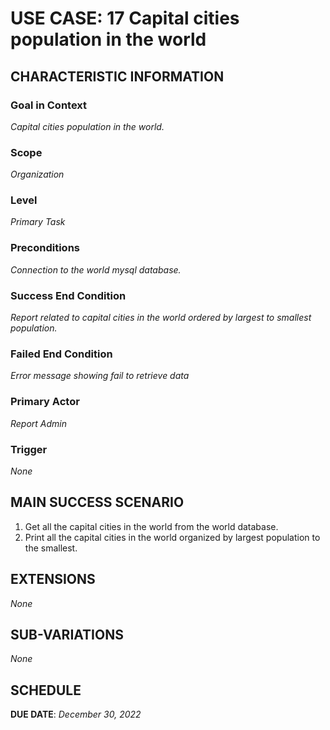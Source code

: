 # USE CASE: 17 Capital cities population in the world

## CHARACTERISTIC INFORMATION

### Goal in Context

*Capital cities population in the world.*

### Scope

*Organization*

### Level

*Primary Task*

### Preconditions

*Connection to the world mysql database.*

### Success End Condition

*Report related to capital cities in the world ordered by largest to smallest population.*

### Failed End Condition

*Error message showing fail to retrieve data*

### Primary Actor

*Report Admin*

### Trigger

*None*

## MAIN SUCCESS SCENARIO

1. Get all the capital cities in the world from the world database.
2. Print all the capital cities in the world organized by largest population to the smallest.

## EXTENSIONS

*None*

## SUB-VARIATIONS

*None*

## SCHEDULE

**DUE DATE**: *December 30, 2022*